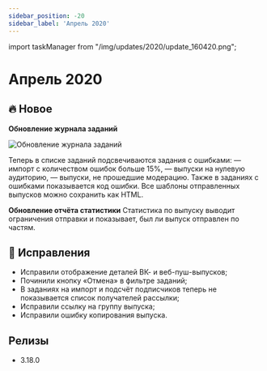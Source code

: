 ```yaml
---
sidebar_position: -20
sidebar_label: 'Апрель 2020'
---
```


import taskManager from "/img/updates/2020/update_160420.png";

# Апрель 2020

## 🔥 Новое

**Обновление журнала заданий**

<p align="left">
    <img src={taskManager} alt="Обновление журнала заданий" />
</p>
Теперь в списке заданий подсвечиваются задания с ошибками:
— импорт с количеством ошибок больше 15%,
— выпуски на нулевую аудиторию,
— выпуски, не прошедшие модерацию.
Также в заданиях с ошибками показывается код ошибки. Все шаблоны отправленных выпусков можно сохранить как HTML.

**Обновление отчёта статистики**
Статистика по выпуску выводит ограничения отправки и показывает, был ли выпуск отправлен по частям.

## 🐛 Исправления

- Исправили отображение деталей ВК- и веб-пуш-выпусков;
- Починили кнопку «Отмена» в фильтре заданий;
- В заданиях на импорт и подсчёт подписчиков теперь не показывается список получателей рассылки;
- Исправили ссылку на группу выпуска;
- Исправили ошибку копирования выпуска.

## Релизы

- 3.18.0
